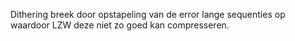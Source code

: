 Dithering breek door opstapeling van de error lange sequenties op waardoor LZW deze niet zo goed kan compresseren.
